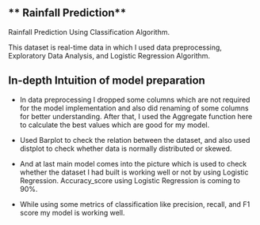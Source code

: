 ## ** Rainfall Prediction**

Rainfall Prediction Using Classification Algorithm.

This dataset is real-time data in which I used data preprocessing, Exploratory Data Analysis, and Logistic Regression Algorithm.

## **In-depth Intuition of model preparation**

* In data preprocessing I dropped some columns which are not required for the model implementation and also did renaming of some columns for better understanding. After that, I used the Aggregate function here to calculate the best values which are good for my model.

* Used Barplot to check the relation between the dataset, and also used distplot to check whether data is normally distributed or skewed.

* And at last main model comes into the picture which is used to check whether the dataset I had built is working well or not by using Logistic Regression. Accuracy_score using Logistic Regression is coming to 90%.

*  While using some metrics of classification like precision, recall, and F1 score my model is working well.

